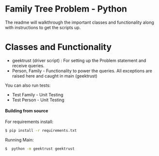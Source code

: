 # Family Tree Problem - Python

The readme will walkthrough the important classes and functionality along with instructions to get the scripts up.

# Classes and Functionality

  - geektrust (driver script)  : For setting up the Problem statement and receive queries.
  - Person, Family - Functionality to power the queries. All exceptions are raised here and caught in main (geektrust)


You can also run tests:
  - Test Family - Unit Testing
  - Test Person - Unit Testing

#### Building from source
For requirements install:
```sh
$ pip install -r requirements.txt
```
Running Main:
```sh
$  python -m geektrust geektrust
